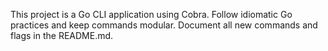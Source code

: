 <!-- Use this file to provide workspace-specific custom instructions to Copilot. For more details, visit https://code.visualstudio.com/docs/copilot/copilot-customization#_use-a-githubcopilotinstructionsmd-file -->

This project is a Go CLI application using Cobra. Follow idiomatic Go practices and keep commands modular. Document all new commands and flags in the README.md.
